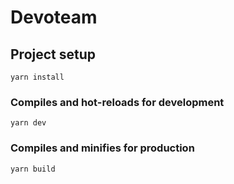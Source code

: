 # Devoteam

## Project setup
```
yarn install
```

### Compiles and hot-reloads for development
```
yarn dev
```

### Compiles and minifies for production
```
yarn build
```
